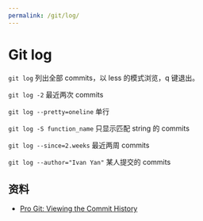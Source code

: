 ```yaml
---
permalink: /git/log/
---
```


# Git log

`git log`
列出全部 commits，以 less 的模式浏览，q 键退出。

`git log -2`
最近两次 commits

`git log --pretty=oneline`
单行

`git log -S function_name`
只显示匹配 string 的 commits

`git log --since=2.weeks`
最近两周 commits

`git log --author="Ivan Yan"`
某人提交的 commits

## 资料

- [Pro Git: Viewing the Commit History](https://git-scm.com/book/en/v2/Git-Basics-Viewing-the-Commit-History)
